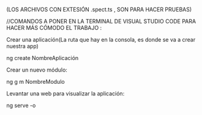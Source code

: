 (LOS ARCHIVOS CON EXTESIÓN .spect.ts , SON PARA HACER PRUEBAS)

//COMANDOS A PONER EN LA TERMINAL DE VISUAL STUDIO CODE PARA HACER MÁS CÓMODO EL TRABAJO :

Crear una aplicación(La ruta que hay en la consola, es donde se va a crear nuestra app)

  ng create NombreAplicación

Crear un nuevo módulo:

  ng g m NombreModulo

Levantar una web para visualizar la aplicación:

  ng serve -o
  


